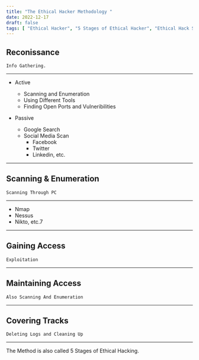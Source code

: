 ```yaml
---
title: "The Ethical Hacker Methodology "
date: 2022-12-17
draft: false
tags: [ "Ethical Hacker", "5 Stages of Ethical Hacker", "Ethical Hack Step by Step", "TCM-Sec"]
---
```


## Reconissance
	Info Gathering.
---
- Active
	- Scanning and Enumeration
	- Using Different Tools
	- Finding Open Ports and Vulneribilities

- Passive
	- Google Search
	- Social Media Scan
		- Facebook
		- Twitter
		- Linkedin, etc.
---
## Scanning & Enumeration
	Scanning Through PC
---
- Nmap
- Nessus
- Nikto, etc.7
---
## Gaining Access
	Exploitation
---
## Maintaining Access
	Also Scanning And Enumeration
---
## Covering Tracks
	Deleting Logs and Cleaning Up
---

The Method is also called 5 Stages of Ethical Hacking.